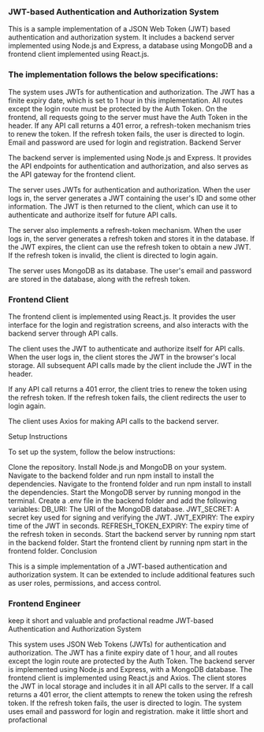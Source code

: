 ### JWT-based Authentication and Authorization System

This is a sample implementation of a JSON Web Token (JWT) based authentication and authorization system. It includes a backend server implemented using Node.js and Express, a database using MongoDB and a frontend client implemented using React.js.

### The implementation follows the below specifications:

The system uses JWTs for authentication and authorization.
The JWT has a finite expiry date, which is set to 1 hour in this implementation.
All routes except the login route must be protected by the Auth Token.
On the frontend, all requests going to the server must have the Auth Token in the header.
If any API call returns a 401 error, a refresh-token mechanism tries to renew the token.
If the refresh token fails, the user is directed to login.
Email and password are used for login and registration.
Backend Server

The backend server is implemented using Node.js and Express. It provides the API endpoints for authentication and authorization, and also serves as the API gateway for the frontend client.

The server uses JWTs for authentication and authorization. When the user logs in, the server generates a JWT containing the user's ID and some other information. The JWT is then returned to the client, which can use it to authenticate and authorize itself for future API calls.

The server also implements a refresh-token mechanism. When the user logs in, the server generates a refresh token and stores it in the database. If the JWT expires, the client can use the refresh token to obtain a new JWT. If the refresh token is invalid, the client is directed to login again.

The server uses MongoDB as its database. The user's email and password are stored in the database, along with the refresh token.

### Frontend Client

The frontend client is implemented using React.js. It provides the user interface for the login and registration screens, and also interacts with the backend server through API calls.

The client uses the JWT to authenticate and authorize itself for API calls. When the user logs in, the client stores the JWT in the browser's local storage. All subsequent API calls made by the client include the JWT in the header.

If any API call returns a 401 error, the client tries to renew the token using the refresh token. If the refresh token fails, the client redirects the user to login again.

The client uses Axios for making API calls to the backend server.

Setup Instructions

To set up the system, follow the below instructions:

Clone the repository.
Install Node.js and MongoDB on your system.
Navigate to the backend folder and run npm install to install the dependencies.
Navigate to the frontend folder and run npm install to install the dependencies.
Start the MongoDB server by running mongod in the terminal.
Create a .env file in the backend folder and add the following variables:
DB_URI: The URI of the MongoDB database.
JWT_SECRET: A secret key used for signing and verifying the JWT.
JWT_EXPIRY: The expiry time of the JWT in seconds.
REFRESH_TOKEN_EXPIRY: The expiry time of the refresh token in seconds.
Start the backend server by running npm start in the backend folder.
Start the frontend client by running npm start in the frontend folder.
Conclusion

This is a simple implementation of a JWT-based authentication and authorization system. It can be extended to include additional features such as user roles, permissions, and access control.

### Frontend Engineer
keep it short and valuable and profactional readme
JWT-based Authentication and Authorization System

This system uses JSON Web Tokens (JWTs) for authentication and authorization. The JWT has a finite expiry date of 1 hour, and all routes except the login route are protected by the Auth Token. The backend server is implemented using Node.js and Express, with a MongoDB database. The frontend client is implemented using React.js and Axios. The client stores the JWT in local storage and includes it in all API calls to the server. If a call returns a 401 error, the client attempts to renew the token using the refresh token. If the refresh token fails, the user is directed to login. The system uses email and password for login and registration.
make it little short and profactional 